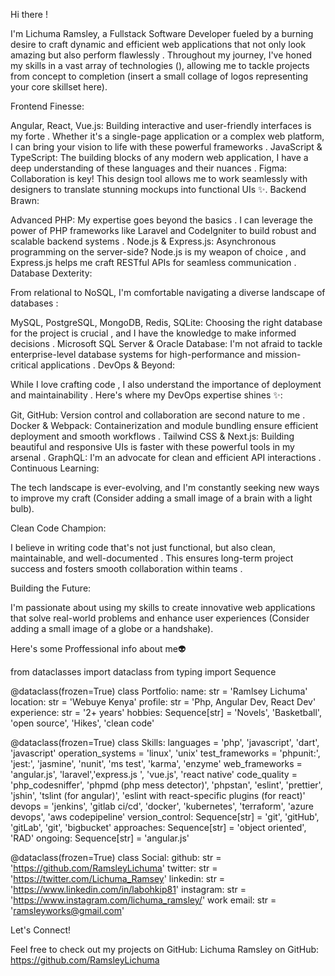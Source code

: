 Hi there !

I'm Lichuma Ramsley, a Fullstack Software Developer  fueled by a burning desire to craft dynamic and efficient web applications that not only look amazing  but also perform flawlessly .  Throughout my journey, I've honed my skills in a vast array of technologies (), allowing me to tackle projects from concept to completion  (insert a small collage of logos representing your core skillset here).

Frontend Finesse:

Angular, React, Vue.js: Building interactive and user-friendly interfaces is my forte . Whether it's a single-page application or a complex web platform, I can bring your vision to life with these powerful frameworks .
JavaScript & TypeScript: The building blocks of any modern web application, I have a deep understanding of these languages and their nuances .
Figma: Collaboration is key! This design tool allows me to work seamlessly with designers to translate stunning mockups into functional UIs ✨.
Backend Brawn:

Advanced PHP: My expertise goes beyond the basics . I can leverage the power of PHP frameworks like Laravel and CodeIgniter to build robust and scalable backend systems .
Node.js & Express.js: Asynchronous programming on the server-side? Node.js is my weapon of choice ️, and Express.js helps me craft RESTful APIs for seamless communication ️.
Database Dexterity:

From relational to NoSQL, I'm comfortable navigating a diverse landscape of databases ️:

MySQL, PostgreSQL, MongoDB, Redis, SQLite: Choosing the right database for the project is crucial , and I have the knowledge to make informed decisions .
Microsoft SQL Server & Oracle Database: I'm not afraid to tackle enterprise-level database systems for high-performance and mission-critical applications .
DevOps & Beyond:

While I love crafting code ‍, I also understand the importance of deployment and maintainability . Here's where my DevOps expertise shines ✨:

Git, GitHub: Version control and collaboration are second nature to me .
Docker & Webpack: Containerization and module bundling ensure efficient deployment and smooth workflows .
Tailwind CSS & Next.js: Building beautiful and responsive UIs is faster with these powerful tools in my arsenal .
GraphQL: I'm an advocate for clean and efficient API interactions .
Continuous Learning:

The tech landscape is ever-evolving, and I'm constantly seeking new ways to improve my craft  (Consider adding a small image of a brain with a light bulb).

Clean Code Champion:

I believe in writing code that's not just functional, but also clean, maintainable, and well-documented . This ensures long-term project success and fosters smooth collaboration within teams .

Building the Future:

I'm passionate about using my skills to create innovative web applications that solve real-world problems  and enhance user experiences  (Consider adding a small image of a globe or a handshake).

Here's some Proffessional info about me👽

from dataclasses import dataclass
from typing import Sequence


@dataclass(frozen=True)
class Portfolio:
    name: str = 'Ramlsey Lichuma'
    location: str = 'Webuye Kenya'
    profile: str = 'Php, Angular Dev, React Dev'
    experience: str = '2+ years'
    hobbies: Sequence[str] = 'Novels', 'Basketball', 'open source', 'Hikes', 'clean code'


@dataclass(frozen=True)
class Skills:
    languages = 'php', 'javascript', 'dart', 'javascript'
    operation_systems = 'linux', 'unix'
    test_frameworks = 'phpunit:', 'jest:', 'jasmine', 'nunit', 'ms test', 'karma', 'enzyme'
    web_frameworks = 'angular.js', 'laravel','express.js ', 'vue.js', 'react native'
    code_quality = 'php_codesniffer', 'phpmd (php mess detector)', 'phpstan', 'eslint', 'prettier', 'jshin', 'tslint (for angular)', 'eslint with react-specific plugins (for react)'
    devops = 'jenkins', 'gitlab ci/cd', 'docker', 'kubernetes', 'terraform', 'azure devops', 'aws codepipeline'
    version_control: Sequence[str] = 'git', 'gitHub', 'gitLab', 'git', 'bigbucket'
    approaches: Sequence[str] = 'object oriented', 'RAD'
    ongoing: Sequence[str] = 'angular.js'


@dataclass(frozen=True)
class Social:
    github: str = 'https://github.com/RamsleyLichuma'
    twitter: str = 'https://twitter.com/Lichuma_Ramsey'
    linkedin: str = 'https://www.linkedin.com/in/labohkip81'
    instagram: str = 'https://www.instagram.com/lichuma_ramsley/'
    work email: str = 'ramsleyworks@gmail.com'

Let's Connect!

Feel free to check out my projects on GitHub: Lichuma Ramsley on GitHub: https://github.com/RamsleyLichuma
